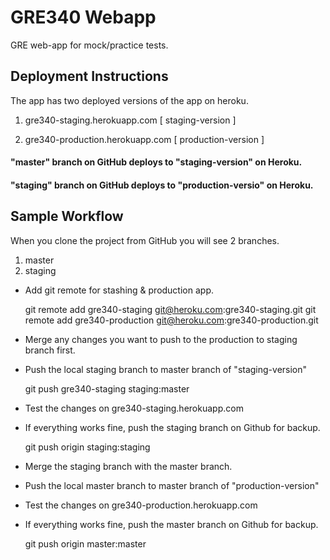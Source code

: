 GRE340 Webapp
==============

GRE web-app for mock/practice tests.

## Deployment Instructions

The app has two deployed versions of the app on heroku.

1. gre340-staging.herokuapp.com [ staging-version ]

2. gre340-production.herokuapp.com [ production-version ]

#### "master" branch on GitHub deploys to "staging-version" on Heroku.

#### "staging" branch on GitHub deploys to "production-versio" on Heroku.

## Sample Workflow

When you clone the project from GitHub you will see 2 branches.

1. master
2. staging

- Add git remote for stashing & production app.

	git remote add gre340-staging git@heroku.com:gre340-staging.git
	git remote add gre340-production git@heroku.com:gre340-production.git

- Merge any changes you want to push to the production to staging branch first.

- Push the local staging branch to master branch of "staging-version"

	git push gre340-staging staging:master
	
- Test the changes on gre340-staging.herokuapp.com

- If everything works fine, push the staging branch on Github for backup.

	git push origin staging:staging
	
- Merge the staging branch with the master branch.

- Push the local master branch to master branch of "production-version" 

- Test the changes on gre340-production.herokuapp.com

- If everything works fine, push the master branch on Github for backup.

	git push origin master:master	